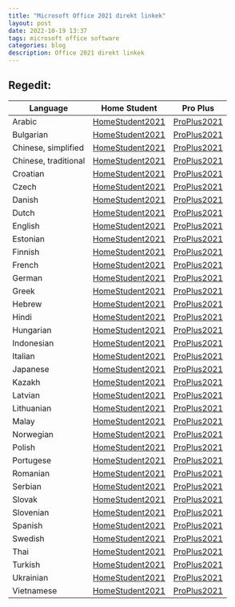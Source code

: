 ```yaml
---
title: "Microsoft Office 2021 direkt linkek"
layout: post
date: 2022-10-19 13:37
tags: microsoft office software
categories: blog
description: Office 2021 direkt linkek
---
```


## Regedit:

| Language | Home Student | Pro Plus |
| ------------- | ------------- | ----- |
| Arabic | [HomeStudent2021](https://officecdn.microsoft.com/db/492350F6-3A01-4F97-B9C0-C7C6DDF67D60/media/ar-SA/HomeStudent2021Retail.img) | [ProPlus2021](https://officecdn.microsoft.com/db/492350F6-3A01-4F97-B9C0-C7C6DDF67D60/media/ar-SA/ProPlus2021Retail.img) |
| Bulgarian | [HomeStudent2021](https://officecdn.microsoft.com/db/492350F6-3A01-4F97-B9C0-C7C6DDF67D60/media/bg-BG/HomeStudent2021Retail.img) | [ProPlus2021](https://officecdn.microsoft.com/db/492350F6-3A01-4F97-B9C0-C7C6DDF67D60/media/bg-BG/ProPlus2021Retail.img) |
| Chinese, simplified | [HomeStudent2021](https://officecdn.microsoft.com/db/492350F6-3A01-4F97-B9C0-C7C6DDF67D60/media/zh-CN/HomeStudent2021Retail.img) | [ProPlus2021](https://officecdn.microsoft.com/db/492350F6-3A01-4F97-B9C0-C7C6DDF67D60/media/zh-CN/ProPlus2021Retail.img) |
| Chinese, traditional | [HomeStudent2021](https://officecdn.microsoft.com/db/492350F6-3A01-4F97-B9C0-C7C6DDF67D60/media/zh-TW/HomeStudent2021Retail.img) | [ProPlus2021](https://officecdn.microsoft.com/db/492350F6-3A01-4F97-B9C0-C7C6DDF67D60/media/zh-TW/ProPlus2021Retail.img) |
| Croatian | [HomeStudent2021](https://officecdn.microsoft.com/db/492350F6-3A01-4F97-B9C0-C7C6DDF67D60/media/hr-HR/HomeStudent2021Retail.img) | [ProPlus2021](https://officecdn.microsoft.com/db/492350F6-3A01-4F97-B9C0-C7C6DDF67D60/media/hr-HR/ProPlus2021Retail.img) |
| Czech | [HomeStudent2021](https://officecdn.microsoft.com/db/492350F6-3A01-4F97-B9C0-C7C6DDF67D60/media/cs-CZ/HomeStudent2021Retail.img) | [ProPlus2021](https://officecdn.microsoft.com/db/492350F6-3A01-4F97-B9C0-C7C6DDF67D60/media/cs-CZ/ProPlus2021Retail.img) |
| Danish | [HomeStudent2021](https://officecdn.microsoft.com/db/492350F6-3A01-4F97-B9C0-C7C6DDF67D60/media/da-DK/HomeStudent2021Retail.img) | [ProPlus2021](https://officecdn.microsoft.com/db/492350F6-3A01-4F97-B9C0-C7C6DDF67D60/media/da-DK/ProPlus2021Retail.img) |
| Dutch | [HomeStudent2021](https://officecdn.microsoft.com/db/492350F6-3A01-4F97-B9C0-C7C6DDF67D60/media/nl-NL/HomeStudent2021Retail.img) | [ProPlus2021](https://officecdn.microsoft.com/db/492350F6-3A01-4F97-B9C0-C7C6DDF67D60/media/nl-NL/ProPlus2021Retail.img) |
| English | [HomeStudent2021](https://officecdn.microsoft.com/db/492350F6-3A01-4F97-B9C0-C7C6DDF67D60/media/en-US/HomeStudent2021Retail.img) | [ProPlus2021](https://officecdn.microsoft.com/db/492350F6-3A01-4F97-B9C0-C7C6DDF67D60/media/en-US/ProPlus2021Retail.img) |
| Estonian | [HomeStudent2021](https://officecdn.microsoft.com/db/492350F6-3A01-4F97-B9C0-C7C6DDF67D60/media/et-EE/HomeStudent2021Retail.img) | [ProPlus2021](https://officecdn.microsoft.com/db/492350F6-3A01-4F97-B9C0-C7C6DDF67D60/media/et-EE/ProPlus2021Retail.img) |
| Finnish | [HomeStudent2021](https://officecdn.microsoft.com/db/492350F6-3A01-4F97-B9C0-C7C6DDF67D60/media/fi-FI/HomeStudent2021Retail.img) | [ProPlus2021](https://officecdn.microsoft.com/db/492350F6-3A01-4F97-B9C0-C7C6DDF67D60/media/fi-FI/ProPlus2021Retail.img) |
| French | [HomeStudent2021](https://officecdn.microsoft.com/db/492350F6-3A01-4F97-B9C0-C7C6DDF67D60/media/fr-FR/HomeStudent2021Retail.img) | [ProPlus2021](https://officecdn.microsoft.com/db/492350F6-3A01-4F97-B9C0-C7C6DDF67D60/media/fr-FR/ProPlus2021Retail.img) |
| German | [HomeStudent2021](https://officecdn.microsoft.com/db/492350F6-3A01-4F97-B9C0-C7C6DDF67D60/media/de-DE/HomeStudent2021Retail.img) | [ProPlus2021](https://officecdn.microsoft.com/db/492350F6-3A01-4F97-B9C0-C7C6DDF67D60/media/de-DE/ProPlus2021Retail.img) |
| Greek | [HomeStudent2021](https://officecdn.microsoft.com/db/492350F6-3A01-4F97-B9C0-C7C6DDF67D60/media/el-GR/HomeStudent2021Retail.img) | [ProPlus2021](https://officecdn.microsoft.com/db/492350F6-3A01-4F97-B9C0-C7C6DDF67D60/media/el-GR/ProPlus2021Retail.img) |
| Hebrew | [HomeStudent2021](https://officecdn.microsoft.com/db/492350F6-3A01-4F97-B9C0-C7C6DDF67D60/media/he-IL/HomeStudent2021Retail.img) | [ProPlus2021](https://officecdn.microsoft.com/db/492350F6-3A01-4F97-B9C0-C7C6DDF67D60/media/he-IL/ProPlus2021Retail.img) |
| Hindi | [HomeStudent2021](https://officecdn.microsoft.com/db/492350F6-3A01-4F97-B9C0-C7C6DDF67D60/media/hi-IN/HomeStudent2021Retail.img) | [ProPlus2021](https://officecdn.microsoft.com/db/492350F6-3A01-4F97-B9C0-C7C6DDF67D60/media/hi-IN/ProPlus2021Retail.img) |
| Hungarian | [HomeStudent2021](https://officecdn.microsoft.com/db/492350F6-3A01-4F97-B9C0-C7C6DDF67D60/media/hu-HU/HomeStudent2021Retail.img) | [ProPlus2021](https://officecdn.microsoft.com/db/492350F6-3A01-4F97-B9C0-C7C6DDF67D60/media/hu-HU/ProPlus2021Retail.img) |
| Indonesian | [HomeStudent2021](https://officecdn.microsoft.com/db/492350F6-3A01-4F97-B9C0-C7C6DDF67D60/media/id-ID/HomeStudent2021Retail.img) | [ProPlus2021](https://officecdn.microsoft.com/db/492350F6-3A01-4F97-B9C0-C7C6DDF67D60/media/id-ID/ProPlus2021Retail.img) |
| Italian | [HomeStudent2021](https://officecdn.microsoft.com/db/492350F6-3A01-4F97-B9C0-C7C6DDF67D60/media/it-IT/HomeStudent2021Retail.img) | [ProPlus2021](https://officecdn.microsoft.com/db/492350F6-3A01-4F97-B9C0-C7C6DDF67D60/media/it-IT/ProPlus2021Retail.img) |
| Japanese | [HomeStudent2021](https://officecdn.microsoft.com/db/492350F6-3A01-4F97-B9C0-C7C6DDF67D60/media/ja-JP/HomeStudent2021Retail.img) | [ProPlus2021](https://officecdn.microsoft.com/db/492350F6-3A01-4F97-B9C0-C7C6DDF67D60/media/ja-JP/ProPlus2021Retail.img) |
| Kazakh | [HomeStudent2021](https://officecdn.microsoft.com/db/492350F6-3A01-4F97-B9C0-C7C6DDF67D60/media/kk-KZ/HomeStudent2021Retail.img) | [ProPlus2021](https://officecdn.microsoft.com/db/492350F6-3A01-4F97-B9C0-C7C6DDF67D60/media/kk-KZ/ProPlus2021Retail.img) |
| Latvian | [HomeStudent2021](https://officecdn.microsoft.com/db/492350F6-3A01-4F97-B9C0-C7C6DDF67D60/media/lv-LV/HomeStudent2021Retail.img) | [ProPlus2021](https://officecdn.microsoft.com/db/492350F6-3A01-4F97-B9C0-C7C6DDF67D60/media/lv-LV/ProPlus2021Retail.img) |
| Lithuanian | [HomeStudent2021](https://officecdn.microsoft.com/db/492350F6-3A01-4F97-B9C0-C7C6DDF67D60/media/lt-LT/HomeStudent2021Retail.img) | [ProPlus2021](https://officecdn.microsoft.com/db/492350F6-3A01-4F97-B9C0-C7C6DDF67D60/media/lt-LT/ProPlus2021Retail.img) |
| Malay | [HomeStudent2021](https://officecdn.microsoft.com/db/492350F6-3A01-4F97-B9C0-C7C6DDF67D60/media/ms-MY/HomeStudent2021Retail.img) | [ProPlus2021](https://officecdn.microsoft.com/db/492350F6-3A01-4F97-B9C0-C7C6DDF67D60/media/ms-MY/ProPlus2021Retail.img) |
| Norwegian | [HomeStudent2021](https://officecdn.microsoft.com/db/492350F6-3A01-4F97-B9C0-C7C6DDF67D60/media/nb-NO/HomeStudent2021Retail.img) | [ProPlus2021](https://officecdn.microsoft.com/db/492350F6-3A01-4F97-B9C0-C7C6DDF67D60/media/nb-NO/ProPlus2021Retail.img) |
| Polish | [HomeStudent2021](https://officecdn.microsoft.com/db/492350F6-3A01-4F97-B9C0-C7C6DDF67D60/media/pl-PL/HomeStudent2021Retail.img) | [ProPlus2021](https://officecdn.microsoft.com/db/492350F6-3A01-4F97-B9C0-C7C6DDF67D60/media/pl-PL/ProPlus2021Retail.img) |
| Portugese | [HomeStudent2021](https://officecdn.microsoft.com/db/492350F6-3A01-4F97-B9C0-C7C6DDF67D60/media/pt-PT/HomeStudent2021Retail.img) | [ProPlus2021](https://officecdn.microsoft.com/db/492350F6-3A01-4F97-B9C0-C7C6DDF67D60/media/pt-PT/ProPlus2021Retail.img) |
| Romanian | [HomeStudent2021](https://officecdn.microsoft.com/db/492350F6-3A01-4F97-B9C0-C7C6DDF67D60/media/ro-RO/HomeStudent2021Retail.img) | [ProPlus2021](https://officecdn.microsoft.com/db/492350F6-3A01-4F97-B9C0-C7C6DDF67D60/media/ro-RO/ProPlus2021Retail.img) |
| Serbian | [HomeStudent2021](https://officecdn.microsoft.com/db/492350F6-3A01-4F97-B9C0-C7C6DDF67D60/media/sr-latn-RS/HomeStudent2021Retail.img) | [ProPlus2021](https://officecdn.microsoft.com/db/492350F6-3A01-4F97-B9C0-C7C6DDF67D60/media/sr-latn-RS/ProPlus2021Retail.img) |
| Slovak | [HomeStudent2021](https://officecdn.microsoft.com/db/492350F6-3A01-4F97-B9C0-C7C6DDF67D60/media/sk-SK/HomeStudent2021Retail.img) | [ProPlus2021](https://officecdn.microsoft.com/db/492350F6-3A01-4F97-B9C0-C7C6DDF67D60/media/sk-SK/ProPlus2021Retail.img) |
| Slovenian | [HomeStudent2021](https://officecdn.microsoft.com/db/492350F6-3A01-4F97-B9C0-C7C6DDF67D60/media/sl-SI/HomeStudent2021Retail.img) | [ProPlus2021](https://officecdn.microsoft.com/db/492350F6-3A01-4F97-B9C0-C7C6DDF67D60/media/sl-SI/ProPlus2021Retail.img) |
| Spanish | [HomeStudent2021](https://officecdn.microsoft.com/db/492350F6-3A01-4F97-B9C0-C7C6DDF67D60/media/es-ES/HomeStudent2021Retail.img) | [ProPlus2021](https://officecdn.microsoft.com/db/492350F6-3A01-4F97-B9C0-C7C6DDF67D60/media/es-ES/ProPlus2021Retail.img) |
| Swedish | [HomeStudent2021](https://officecdn.microsoft.com/db/492350F6-3A01-4F97-B9C0-C7C6DDF67D60/media/sv-SE/HomeStudent2021Retail.img) | [ProPlus2021](https://officecdn.microsoft.com/db/492350F6-3A01-4F97-B9C0-C7C6DDF67D60/media/sv-SE/ProPlus2021Retail.img) |
| Thai | [HomeStudent2021](https://officecdn.microsoft.com/db/492350F6-3A01-4F97-B9C0-C7C6DDF67D60/media/th-TH/HomeStudent2021Retail.img) | [ProPlus2021](https://officecdn.microsoft.com/db/492350F6-3A01-4F97-B9C0-C7C6DDF67D60/media/th-TH/ProPlus2021Retail.img) |
| Turkish | [HomeStudent2021](https://officecdn.microsoft.com/db/492350F6-3A01-4F97-B9C0-C7C6DDF67D60/media/tr-TR/HomeStudent2021Retail.img) | [ProPlus2021](https://officecdn.microsoft.com/db/492350F6-3A01-4F97-B9C0-C7C6DDF67D60/media/tr-TR/ProPlus2021Retail.img) |
| Ukrainian | [HomeStudent2021](https://officecdn.microsoft.com/db/492350F6-3A01-4F97-B9C0-C7C6DDF67D60/media/uk-UA/HomeStudent2021Retail.img) | [ProPlus2021](https://officecdn.microsoft.com/db/492350F6-3A01-4F97-B9C0-C7C6DDF67D60/media/uk-UA/ProPlus2021Retail.img) |
| Vietnamese | [HomeStudent2021](https://officecdn.microsoft.com/db/492350F6-3A01-4F97-B9C0-C7C6DDF67D60/media/vi-VN/HomeStudent2021Retail.img) | [ProPlus2021](https://officecdn.microsoft.com/db/492350F6-3A01-4F97-B9C0-C7C6DDF67D60/media/vi-VN/ProPlus2021Retail.img) |